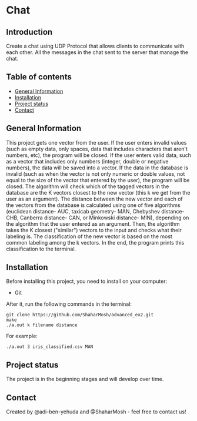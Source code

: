 # Chat

## Introduction
Create a chat using UDP Protocol that allows clients to communicate with each other. All the messages in the chat sent to the server that manage the chat.

## Table of contents
* [General Information](#general-information)
* [Installation](#installation)
* [Project status](#project-status)
* [Contact](#Contact)


## General Information
This project gets one vector from the user. If the user enters invalid values (such as empty data, only spaces, data that includes characters that aren't numbers, etc), the program will be closed. If the user enters valid data, such as a vector that includes only numbers (integer, double or negative numbers), the data will be saved into a vector.
If the data in the database is invalid (such as when the vector is not only numeric or double values, not equal to the size of the vector that entered by the user), the program will be closed.
The algorithm will check which of the tagged vectors in the database are the K vectors closest to the new vector (this k we get from the user as an argument). The distance between the new vector and each of the vectors from the database is calculated using one of five algorithms (euclidean distance- AUC, taxicab geometry- MAN, Chebyshev distance- CHB, Canberra distance- CAN, or Minkowski distance- MIN), depending on the algorithm that the user entered as an argument.
Then, the algorithm takes the K closest ("similar") vectors to the input and checks what their labeling is. The classification of the new vector is based on the most common labeling among the k vectors. In the end, the program prints this classification to the terminal.

## Installation
Before installing this project, you need to install on your computer:
* Git

After it, run the following commands in the terminal:

```
git clone https://github.com/ShaharMosh/advanced_ex2.git
make
./a.out k filename distance
```
For example: 
```
./a.out 3 iris_classified.csv MAN
```

## Project status 
The project is in the beginning stages and will develop over time.

## Contact
Created by @adi-ben-yehuda and @ShaharMosh - feel free to contact us!
